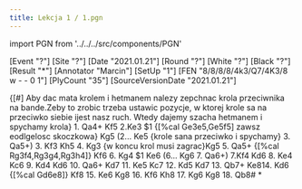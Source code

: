 ```yaml
---
title: Lekcja 1 / 1.pgn
---
```


import PGN from '../../../src/components/PGN'

<PGN>
﻿[Event "?"]
[Site "?"]
[Date "2021.01.21"]
[Round "?"]
[White "?"]
[Black "?"]
[Result "*"]
[Annotator "Marcin"]
[SetUp "1"]
[FEN "8/8/8/8/4k3/Q7/4K3/8 w - - 0 1"]
[PlyCount "35"]
[SourceVersionDate "2021.01.21"]

{[#] Aby dac mata krolem i hetmanem nalezy zepchnac krola przeciwnika na bande.Zeby to zrobic trzeba ustawic pozycje, w ktorej krole sa na przeciwko siebie ijest nasz ruch. Wtedy dajemy szacha hetmanem i spychamy krola} 1. Qa4+ Kf5 2.Ke3 $1 {[%cal Ge3e5,Ge5f5] zawsz eodlgelosc skoczkowa} Kg5 (2... Ke5 {krole sana przeciwko i spychamy} 3. Qa5+) 3. Kf3 Kh5 4. Kg3 {w koncu krol musi zagrac}Kg5 5. Qa5+ {[%cal Rg3f4,Rg3g4,Rg3h4]} Kf6 6. Kg4 $1 Ke6 (6... Kg6 7. Qa6+) 7.Kf4 Kd6 8. Ke4 Kc6 9. Kd4 Kd6 10. Qa6+ Kd7 11. Ke5 Kc7 12. Kd5 Kd7 13. Qb7+ Ke814. Kd6 {[%cal Gd6e8]} Kf8 15. Ke6 Kg8 16. Kf6 Kh8 17. Kg6 Kg8 18. Qb8# *


</PGN>
